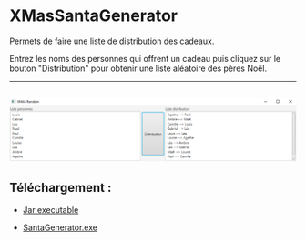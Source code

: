 # XMasSantaGenerator

Permets de faire une liste de distribution des cadeaux.

Entrez les noms des personnes qui offrent un cadeau puis cliquez sur le bouton "Distribution" pour obtenir une liste aléatoire des pères Noël.


---
![texte alt](https://github.com/Vulcainos/XMasSantaGenerator/blob/master/XmasDemo.png)
---


## Téléchargement :
   - [Jar executable](https://github.com/Vulcainos/XMasSantaGenerator/raw/master/SantaGenerator.jar)

   - [SantaGenerator.exe](https://github.com/Vulcainos/XMasSantaGenerator/raw/master/SantaGenerator.exe)
